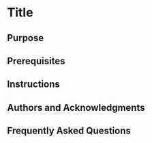# Title


## Purpose


## Prerequisites


## Instructions


## Authors and Acknowledgments


## Frequently Asked Questions

